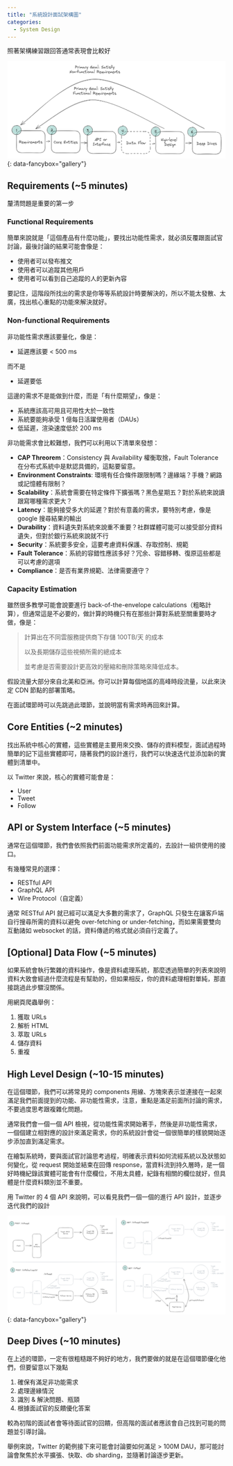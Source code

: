 ```yaml
---
title: "系統設計面試架構圖"
categories:
  - System Design
---
```


照著架構練習跟回答通常表現會比較好

![flow](/assets/2024-11-26-sdi-flow/flow.png){: data-fancybox="gallery"}

## Requirements (~5 minutes)

釐清問題是重要的第一步

### Functional Requirements

簡單來說就是「這個產品有什麼功能」，要找出功能性需求，就必須反覆跟面試官討論，最後討論的結果可能會像是：

- 使用者可以發布推文
- 使用者可以追蹤其他用戶
- 使用者可以看到自己追蹤的人的更新內容

要記住，這階段所找出的需求是你等等系統設計時要解決的，所以不能太發散、太廣，找出核心重點的功能來解決就好。

### Non-functional Requirements

非功能性需求應該要量化，像是：

- 延遲應該要 < 500 ms

而不是

- 延遲要低

這邊的需求不是能做到什麼，而是「有什麼期望」，像是：

- 系統應該高可用且可用性大於一致性
- 系統要能夠承受 1 億每日活躍使用者（DAUs）
- 低延遲，渲染速度低於 200 ms

非功能需求會比較難想，我們可以利用以下清單來發想：

- **CAP Threorem**：Consistency 與 Availability 權衡取捨，Fault Tolerance 在分布式系統中是默認具備的，這點要留意。
- **Environment Constraints**: 環境有任合條件跟限制嗎？邊緣端？手機？網路或記憶體有限制？
- **Scalability**：系統會需要在特定條件下擴張嗎？黑色星期五？對於系統來說讀跟寫哪種需求更大？
- **Latency**：能夠接受多大的延遲？對於有意義的需求，要特別考慮，像是 google 搜尋結果的輸出
- **Durability**：資料遺失對系統來說重不重要？社群媒體可能可以接受部分資料遺失，但對於銀行系統來說就不行
- **Security**：系統要多安全，這要考慮資料保護、存取控制、規範
- **Fault Tolerance**：系統的容錯性應該多好？冗余、容錯移轉、復原這些都是可以考慮的選項
- **Compliance**：是否有業界規範、法律需要遵守？

### Capacity Estimation

雖然很多教學可能會說要進行 back-of-the-envelope calculations（粗略計算），但通常這是不必要的，做計算的時機只有在那些計算對系統至關重要時才做，像是：

> 計算出在不同雲服務提供商下存儲 100TB/天 的成本
>
> 以及長期儲存這些視頻所需的總成本
>
> 並考慮是否需要設計更高效的壓縮和刪除策略來降低成本。

假設流量大部分來自北美和亞洲。你可以計算每個地區的高峰時段流量，以此來決定 CDN 節點的部署策略。

在面試環節時可以先跳過此環節，並說明當有需求時再回來計算。

## Core Entities (~2 minutes)

找出系統中核心的實體，這些實體是主要用來交換、儲存的資料模型，面試過程時簡單的記下這些實體即可，隨著我們的設計進行，我們可以快速迭代並添加新的實體到清單中。

以 Twitter 來說，核心的實體可能會是：

- User
- Tweet
- Follow

## API or System Interface (~5 minutes)

通常在這個環節，我們會依照我們前面功能需求所定義的，去設計一組供使用的接口。

有幾種常見的選擇：

- RESTful API
- GraphQL API
- Wire Protocol（自定義）

通常 RESTful API 就已經可以滿足大多數的需求了，GraphQL 只發生在讓客戶端自行搜尋所需的資料以避免 over-fetching or under-fetching，而如果需要雙向互動諸如 websocket 的話，資料傳遞的格式就必須自行定義了。

## \[Optional\] Data Flow (~5 minutes)

如果系統會執行繁雜的資料操作，像是資料處理系統，那麼透過簡單的列表來說明資料大致會經過什麼流程是有幫助的，但如果相反，你的資料處理相對單純，那直接跳過此步驟沒關係。

用網頁爬蟲舉例：

1. 獲取 URLs
2. 解析 HTML
3. 萃取 URLs
4. 儲存資料
5. 重複

## High Level Design (~10-15 minutes)

在這個環節，我們可以將常見的 components 用線、方塊來表示並連接在一起來滿足我們前面提到的功能、非功能性需求，注意，重點是滿足前面所討論的需求，不要過度思考跟複雜化問題。

通常我們會一個一個 API 檢視，從功能性需求開始著手，然後是非功能性需求，一個個建立相對應的設計來滿足需求，你的系統設計會從一個很簡單的樣貌開始逐步添加直到滿足需求。

在繪製系統時，要與面試官討論思考過程，明確表示資料如何流經系統以及狀態如何變化，從 request 開始並結束在回傳 response，當資料流到持久層時，是一個好時機紀錄該實體可能會有什麼欄位，不用太具體，紀錄有相關的欄位就好，但具體是什麼資料類別並不重要。

用 Twitter 的 4 個 API 來說明，可以看見我們一個一個的進行 API 設計，並逐步迭代我們的設計

![twitter api](/assets/2024-11-26-sdi-flow/twitter%20api.png){: data-fancybox="gallery"}

## Deep Dives (~10 minutes)

在上述的環節，一定有很粗糙跟不夠好的地方，我們要做的就是在這個環節優化他們，但要留意以下幾點

1. 確保有滿足非功能需求
2. 處理邊緣情況
3. 識別 & 解決問題、瓶頸
4. 根據面試官的反饋優化答案

較為初階的面試者會等待面試官的回饋，但高階的面試者應該會自己找到可能的問題並引導討論。

舉例來說，Twitter 的範例接下來可能會討論要如何滿足 > 100M DAU，那可能討論會聚焦於水平擴張、快取、db sharding，並隨著討論逐步更新。

